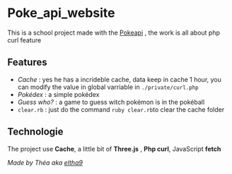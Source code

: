 # Poke_api_website

This is a school project made with the [Pokeapi](https://pokeapi.co/) , the work is all about php curl feature

## Features 

- *Cache* : yes he has a incrideble cache, data keep in cache 1 hour, you can modify the value in global varriable in `./private/curl.php`
- *Pokédex* : a simple pokédex
- *Guess who?* : a game to guess witch pokémon is in the pokéball
- `clear.rb` : just do the command `ruby clear.rb`to clear the cache folder

## Technologie

The project use **Cache**, a little bit of **Three.js** , **Php curl**, JavaScript **fetch**



*Made by Théa aka [eltha9](https://github.com/eltha9)*